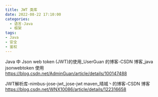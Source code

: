 ```yaml
---
title: JWT 类库
date: 2022-08-22 17:10:00
categories:
  - 语言-Java
  - 框架
tags:
- Java
- 安全
- 鉴权
---
```


Java 中 Json web token (JWT)的使用_UserGuan 的博客-CSDN 博客_java jsonwebtoken 使用
<https://blog.csdn.net/AdminGuan/article/details/100147488>

JWT解析库-nimbus-jose-jwt_jose-jwt maven_晴城丶的博客-CSDN 博客
<https://blog.csdn.net/WNX10086/article/details/122316658>

<!-- more -->
